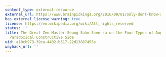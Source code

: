 ```yaml
---
content_type: external-resource
external_url: https://www.brainpickings.org/2016/09/01/only-dont-know-seung-sahn-anger/
has_external_license_warning: true
license: https://en.wikipedia.org/wiki/All_rights_reserved
status: ''
title: The Great Zen Master Seung Sahn Soen-sa on the Four Types of Anger and Its
  Paradoxical Constructive Side
uid: a18cb973-39ca-4402-b317-22d13887453a
wayback_url: ''
---
```

